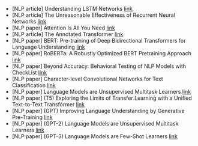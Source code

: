 - [NLP article] Understanding LSTM Networks [link](https://colah.github.io/posts/2015-08-Understanding-LSTMs/)
- [NLP article] The Unreasonable Effectiveness of Recurrent Neural Networks [link](http://karpathy.github.io/2015/05/21/rnn-effectiveness/)
- [NLP paper] Attention Is All You Need [link](https://arxiv.org/abs/1706.03762?context=cs)
- [NLP article] The Annotated Transformer [link](https://nlp.seas.harvard.edu/2018/04/03/attention.html)
- [NLP paper] BERT: Pre-training of Deep Bidirectional Transformers for Language Understanding [link](https://arxiv.org/abs/1810.04805)
- [NLP paper] RoBERTa: A Robustly Optimized BERT Pretraining Approach [link](https://arxiv.org/abs/1907.11692)
- [NLP paper] Beyond Accuracy: Behavioral Testing of NLP Models with CheckList [link](https://aclanthology.org/2020.acl-main.442/)
- [NLP paper] Character-level Convolutional Networks for Text Classification [link](https://papers.nips.cc/paper/2015/hash/250cf8b51c773f3f8dc8b4be867a9a02-Abstract.html)
- [NLP paper] Language Models are Unsupervised Multitask Learners [link](https://d4mucfpksywv.cloudfront.net/better-language-models/language_models_are_unsupervised_multitask_learners.pdf)
- [NLP paper] (T5) Exploring the Limits of Transfer Learning with a Unified Text-to-Text Transformer [link](https://arxiv.org/abs/1910.10683)
- [NLP paper] (GPT) Improving Language Understanding by Generative Pre-Training [link](https://s3-us-west-2.amazonaws.com/openai-assets/research-covers/language-unsupervised/language_understanding_paper.pdf)
- [NLP paper] (GPT-2) Language Models are Unsupervised Multitask Learners [link](https://d4mucfpksywv.cloudfront.net/better-language-models/language_models_are_unsupervised_multitask_learners.pdf)
- [NLP paper] (GPT-3) Language Models are Few-Shot Learners [link](https://arxiv.org/pdf/2005.14165.pdf)
